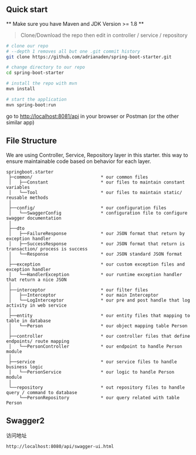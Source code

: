 ## Quick start
** Make sure you have Maven and JDK Version >= 1.8 **
> Clone/Download the repo then edit in controller / service / repository

```bash
# clone our repo
# --depth 1 removes all but one .git commit history
git clone https://github.com/adrianaden/spring-boot-starter.git

# change directory to our repo
cd spring-boot-starter

# install the repo with mvn
mvn install

# start the application
mvn spring-boot:run
```
go to [http://localhost:8081/api](http://localhost:8081/api) in your browser or Postman (or the other similar app)

## File Structure
We are using Controller, Service, Repository layer in this starter. this way to ensure maintainable code based on behavior for each layer.
```
springboot.starter
 ├─common/                          * our common files
 │   ├──Constant                    * our files to maintain constant variables
 │   └──Tool                        * our files to maintain static/ reusable methods
 │
 ├──config/                         * our configuration files
 │   └──SwaggerConfig               * configuration file to configure swagger documentation
 │
 ├──dto
 │   ├──FailureResponse             * our JSON format that return by exception handler
 │   ├──SuccessResponse             * our JSON format that return is transaction/ process is success
 │   └──Response                    * our JSON standard JSON format
 │
 ├──exception                       * our custom exception files and exception handler
 │   └──HandlerException            * our runtime exception handler that return a nice JSON
 │
 ├──interceptor                     * our filter files
 │   ├──Interceptor                 * our main Interceptor
 │   └──LogInterceptor              * our pre and post handle that log activity in web service
 │
 ├──entity                          * our entity files that mapping to table in database
 │   └──Person                      * our object mapping table Person
 │
 ├──controller                      * our controller files that define endpoints/ route mapping
 │   └──PersonController            * our endpoint to handle Person module
 │
 ├──service                         * our service files to handle business logic
 │   └──PersonService               * our logic to handle Person module
 │
 └──repository                      * out repository files to handle query / command to database
     └──PersonRepository            * our query related with table Person

```


## Swagger2
访问地址
```http request
http://localhost:8080/api/swagger-ui.html
```